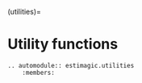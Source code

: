 (utilities)=

# Utility functions

```{eval-rst}
.. automodule:: estimagic.utilities
    :members:
```
